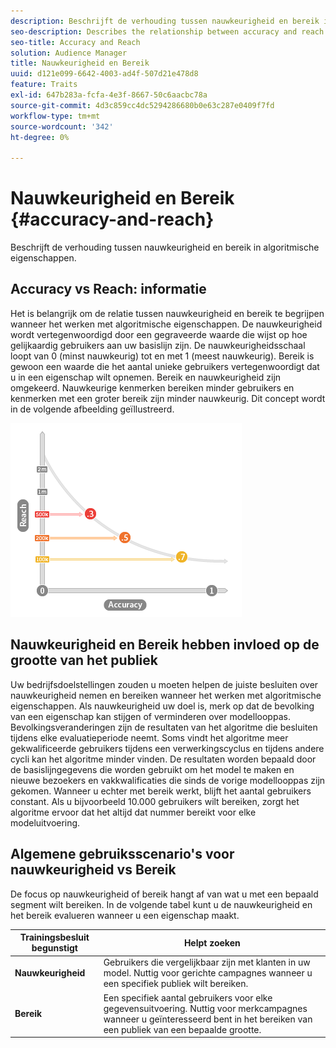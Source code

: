```yaml
---
description: Beschrijft de verhouding tussen nauwkeurigheid en bereik in algoritmische eigenschappen.
seo-description: Describes the relationship between accuracy and reach in algorithmic traits.
seo-title: Accuracy and Reach
solution: Audience Manager
title: Nauwkeurigheid en Bereik
uuid: d121e099-6642-4003-ad4f-507d21e478d8
feature: Traits
exl-id: 647b283a-fcfa-4e3f-8667-50c6aacbc78a
source-git-commit: 4d3c859cc4dc5294286680b0e63c287e0409f7fd
workflow-type: tm+mt
source-wordcount: '342'
ht-degree: 0%

---
```


# Nauwkeurigheid en Bereik {#accuracy-and-reach}

Beschrijft de verhouding tussen nauwkeurigheid en bereik in algoritmische eigenschappen.

<!-- c_accuracy_reach.xml -->

## Accuracy vs Reach: informatie

Het is belangrijk om de relatie tussen nauwkeurigheid en bereik te begrijpen wanneer het werken met algoritmische eigenschappen. De nauwkeurigheid wordt vertegenwoordigd door een gegraveerde waarde die wijst op hoe gelijkaardig gebruikers aan uw basislijn zijn. De nauwkeurigheidsschaal loopt van 0 (minst nauwkeurig) tot en met 1 (meest nauwkeurig). Bereik is gewoon een waarde die het aantal unieke gebruikers vertegenwoordigt dat u in een eigenschap wilt opnemen. Bereik en nauwkeurigheid zijn omgekeerd. Nauwkeurige kenmerken bereiken minder gebruikers en kenmerken met een groter bereik zijn minder nauwkeurig. Dit concept wordt in de volgende afbeelding geïllustreerd.

![](assets/Reach_v_Accuracy.png)

## Nauwkeurigheid en Bereik hebben invloed op de grootte van het publiek

Uw bedrijfsdoelstellingen zouden u moeten helpen de juiste besluiten over nauwkeurigheid nemen en bereiken wanneer het werken met algoritmische eigenschappen. Als nauwkeurigheid uw doel is, merk op dat de bevolking van een eigenschap kan stijgen of verminderen over modellooppas. Bevolkingsveranderingen zijn de resultaten van het algoritme die besluiten tijdens elke evaluatieperiode neemt. Soms vindt het algoritme meer gekwalificeerde gebruikers tijdens een verwerkingscyclus en tijdens andere cycli kan het algoritme minder vinden. De resultaten worden bepaald door de basislijngegevens die worden gebruikt om het model te maken en nieuwe bezoekers en vakkwalificaties die sinds de vorige modellooppas zijn gekomen. Wanneer u echter met bereik werkt, blijft het aantal gebruikers constant. Als u bijvoorbeeld 10.000 gebruikers wilt bereiken, zorgt het algoritme ervoor dat het altijd dat nummer bereikt voor elke modeluitvoering.

## Algemene gebruiksscenario&#39;s voor nauwkeurigheid vs Bereik

De focus op nauwkeurigheid of bereik hangt af van wat u met een bepaald segment wilt bereiken. In de volgende tabel kunt u de nauwkeurigheid en het bereik evalueren wanneer u een eigenschap maakt.

| Trainingsbesluit begunstigt | Helpt zoeken |
|---|---|
| **Nauwkeurigheid** | Gebruikers die vergelijkbaar zijn met klanten in uw model. Nuttig voor gerichte campagnes wanneer u een specifiek publiek wilt bereiken. |
| **Bereik** | Een specifiek aantal gebruikers voor elke gegevensuitvoering. Nuttig voor merkcampagnes wanneer u geïnteresseerd bent in het bereiken van een publiek van een bepaalde grootte. |

